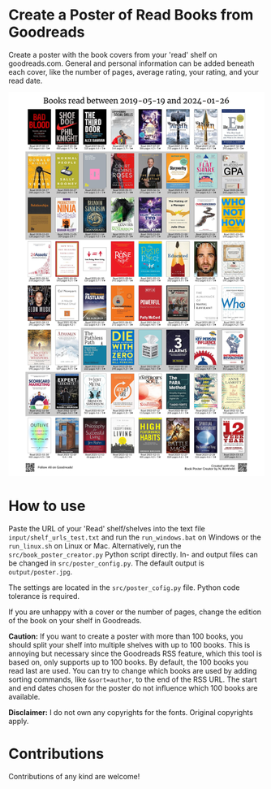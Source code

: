 # Create a Poster of Read Books from Goodreads
Create a poster with the book covers from your 'read' shelf on goodreads.com. 
General and personal information can be added beneath each cover, like the number of pages, average rating, your rating, and your read date.

![grafik](https://raw.githubusercontent.com/n-roemheld/book-poster/main/poster_test.jpg)

# How to use
Paste the URL of your 'Read' shelf/shelves into the text file `input/shelf_urls_test.txt` and run the `run_windows.bat` on Windows or the `run_linux.sh` on Linux or Mac.
Alternatively, run the `src/book_poster_creator.py` Python script directly.
In- and output files can be changed in `src/poster_config.py`.
The default output is `output/poster.jpg`.

The settings are located in the `src/poster_cofig.py` file.
Python code tolerance is required.

If you are unhappy with a cover or the number of pages, change the edition of the book on your shelf in Goodreads.

**Caution:** If you want to create a poster with more than 100 books, you should split your shelf into multiple shelves with up to 100 books.
This is annoying but necessary since the Goodreads RSS feature, which this tool is based on, only supports up to 100 books.
By default, the 100 books you read last are used. 
You can try to change which books are used by adding sorting commands, like `&sort=author`, to the end of the RSS URL.
The start and end dates chosen for the poster do not influence which 100 books are available.

**Disclaimer:** I do not own any copyrights for the fonts. Original copyrights apply.

# Contributions
Contributions of any kind are welcome!